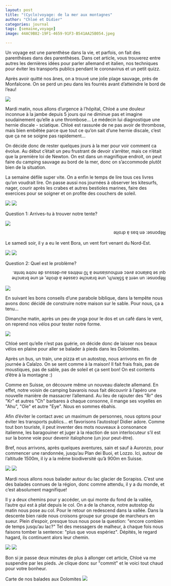 ```yaml
---
layout: post
title: "(Cyclo)voyage: de la mer aux montagnes"
author: "Chloé et Didier"
categories: journal
tags: [semaine,voyage]
image: 44AC9B82-19F1-4659-91F3-B541AA25B054.jpeg

---
```


Un voyage est une parenthèse dans la vie, et parfois, on fait des parenthèses dans des parenthèses. Dans cet article, vous trouverez entre autres les dernières idées pour parler allemand et italien, nos techniques pour éviter les transports publics pendant le coronavirus et un petit quizz.

Après avoir quitté nos ânes, on a trouvé une jolie plage sauvage, près de Monfalcone. On se perd un peu dans les fourrés avant d’atteindre le bord de l’eau! 

<img src="/assets/img/73026A73-E851-487A-A5B3-CF1F7187B294.jpeg">

Mardi matin, nous allons d’urgence à l’hôpital, Chloé a une douleur inconnue à la jambe depuis 5 jours qui ne diminue pas et imagine soudainement qu’elle a une thrombose... Le médecin lui diagnostique une hernie discale - sciatique. Chloé est rassurée de ne pas avoir de thrombose, mais bien embêtée parce que tout ce qu’on sait d’une hernie discale, c’est que ça ne se soigne pas rapidement... 

On décide donc de rester quelques jours à la mer pour voir comment ca évolue. Au début c’était un peu frustrant de devoir s’arrêter, mais ce n’était que la première loi de Newton. On est dans un magnifique endroit, on peut faire du camping sauvage au bord de la mer, donc on s’accommode plutôt bien de la situation.


La semaine défile super vite. On a enfin le temps de lire tous ces livres qu’on voudrait lire. On passe aussi nos journées à observer les kitesurfs, nager, courir après les crabes et autres bestioles marines, faire des exercices pour se soigner et on profite des couchers de soleil. 

<img src="/assets/img/CF168B6C-A1F1-42FC-91AA-DE8E02831163.jpeg">

<img src="/assets/img/B68F1B64-88F8-4FDF-AA51-FC102D877759.jpeg">


Question 1: Arrives-tu à trouver notre tente?

<img src="/assets/img/B7CB686B-860A-4F95-852F-249DDB3C2C36.jpeg">

<p style="transform: rotate(180deg);">Réponse: en bas à droite</p>

Le samedi soir, il y a eu le vent Bora, un vent fort venant du Nord-Est. 

<img src="/assets/img/92F0435B-BA1F-4431-8D5C-7891E042774.jpeg">

<img src="/assets/img/216DBC0F-3115-42F5-98DC-C9783AD4B6BB.jpeg">

Question 2: Quel est le problème?

<p style="transform: rotate(180deg);">Réponse: un vent à 55km/h, une branche cassée à droite, et une branche qui se balance avec enthousiasme à 10 mètres au-dessus de notre tente.</p>

<img src="/assets/img/D2228F01-F369-43F9-9FDA-8F89793C6EB6.jpeg">

En suivant les bons conseils d’une parabole biblique, dans la tempête nous avons donc décidé de construire notre maison sur le sable. Pour nous, ça a tenu...

Dimanche matin, après un peu de yoga pour le dos et un café dans le vent, on reprend nos vélos pour tester notre forme. 

<img src="/assets/img/C7DB38D9-3C2C-42A1-89AE-6B6DA78ABD7B.jpeg">

Chloé sent qu’elle n’est pas guérie, on décide donc de laisser nos beaux vélos en plaine pour aller se balader à pieds dans les Dolomites.
 
Après un bus, un train, une pizza et un autostop, nous arrivons en fin de journée à Calalzo. On se sent comme à la maison! Il fait frais frais, pas de moustiques, pas de sable, pas de soleil et ça sent bon! On est contents d’être à la montagne :)

Comme en Suisse, on découvre même un nouveau dialecte allemand. En effet, notre voisin de camping bavarois nous fait découvrir à l’apéro une nouvelle manière de massacrer l’allemand. Au lieu de rajouter des "Rr" des "Kr" et autres "Ch" barbares à chaque consonne, il mange ses voyelles en "Ahu", "Oïe" et autre "Eye". Nous en sommes ébahis.

Afin d’éviter le contact avec un maximum de personnes, nous optons pour éviter les transports publics... et favorisons l’autostop! Didier adore. Comme tout bon touriste, il peut inventer des mots nouveaux à consonance italienne, les baragouiner et juger à la réaction de son interlocuteur s’il est sur la bonne voie pour devenir italophone (un jour peut-être).

Bref, nous arrivons, après quelques aventures, sain et sauf à Auronzo, pour commencer une randonnée, jusqu’au Plan dei Buoi, et Lozzo.
Ici, autour de l’altitude 1500m, il iy a la même biodiversité qu’à 900m en Suisse. 


<img src="/assets/img/17FF7B14-26EC-49B4-946E-1AC785D9E5F5.jpeg">

<img src="/assets/img/742F7B40-CB28-478C-9388-27DAF71E0B1B.jpeg">


Mardi nous allons nous balader autour du lac glacier de Sorapiss. C’est une des balades connues de la région, donc comme attendu, il y a du monde, et c’est absolument magnifique!

Il y a deux chemins pour y accéder, un qui monte du fond de la vallée, l’autre qui est à plat depuis le col. On a de la chance, notre autostop du matin nous pose au col. Pour le retour on redescend dans la vallée. Dans la descente bien raide nous croisons groupe sur groupe de marcheurs en sueur. Plein d’espoir, presque tous nous pose la question: "encore combien de temps jusqu’au lac?"
Tel des messagers de malheur, à chaque fois nous faisons tomber la sentence: "plus que vous espériez".
Dépités, le regard hagard, ils continuent alors leur chemin.

<img src="/assets/img/115FCAD0-6027-4D08-8462-74FD94AA100E.jpeg">
<img src="/assets/img/B1FD80FE-15C0-473F-8490-B80BBAC881B4.jpeg>
<img src="/assets/img/BE1F247C-7621-43CE-A545-CEFC2620D79A.jpeg">

Bon si je passe deux minutes de plus à allonger cet article, Chloé va me suspendre par les pieds. Je clique donc sur "commit" et le voici tout chaud pour votre bonheur.

Carte de nos balades aux Dolomites
<img src="/assets/img/B9369667-722F-45E5-9446-B4FE9CA13733.jpeg">
